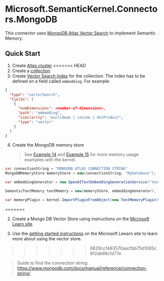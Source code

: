 # Microsoft.SemanticKernel.Connectors.MongoDB

This connector uses [MongoDB Atlas Vector Search](https://www.mongodb.com/products/platform/atlas-vector-search) to implement Semantic Memory.

## Quick Start

1. Create [Atlas cluster](https://www.mongodb.com/docs/atlas/getting-started/)
<<<<<<< HEAD
2. Create a [collection](https://www.mongodb.com/docs/atlas/atlas-ui/collections/)
3. Create [Vector Search Index](https://www.mongodb.com/docs/atlas/atlas-vector-search/vector-search-overview/) for the collection. The index has to be defined on a field called `embedding`. For example:

```json {"id":"01J6KPS9K898EKX8242YK9Z46Z"}
{
  "type": "vectorSearch",
  "fields": [
    {
      "numDimensions": <number-of-dimensions>,
      "path": "embedding",
      "similarity": "euclidean | cosine | dotProduct",
      "type": "vector"
    }
  ]
}
```

4. Create the MongoDB memory store
   > See [Example 14](../../../samples/Concepts/Memory/SemanticTextMemory_Building.cs) and [Example 15](../../../samples/Concepts/Memory/TextMemoryPlugin_MultipleMemoryStore.cs) for more memory usage examples with the kernel.

```csharp {"id":"01J6KPS9K898EKX82432G8NQAE"}
var connectionString = "MONGODB ATLAS CONNECTION STRING"
MongoDBMemoryStore memoryStore = new(connectionString, "MyDatabase");

var embeddingGenerator = new OpenAITextEmbeddingGenerationService("text-embedding-ada-002", apiKey);

SemanticTextMemory textMemory = new(memoryStore, embeddingGenerator);

var memoryPlugin = kernel.ImportPluginFromObject(new TextMemoryPlugin(textMemory));
```
=======

2. Create a Mongo DB Vector Store using instructions on the [Microsoft Learn site](https://learn.microsoft.com/semantic-kernel/concepts/vector-store-connectors/out-of-the-box-connectors/mongodb-connector).

3. Use the [getting started instructions](https://learn.microsoft.com/semantic-kernel/concepts/vector-store-connectors/?pivots=programming-language-csharp#getting-started-with-vector-store-connectors) on the Microsoft Leearn site to learn more about using the vector store.
>>>>>>> 6829cc1483570aacfbb75d1065c9f2de96c1d77e

> Guide to find the connection string: https://www.mongodb.com/docs/manual/reference/connection-string/
